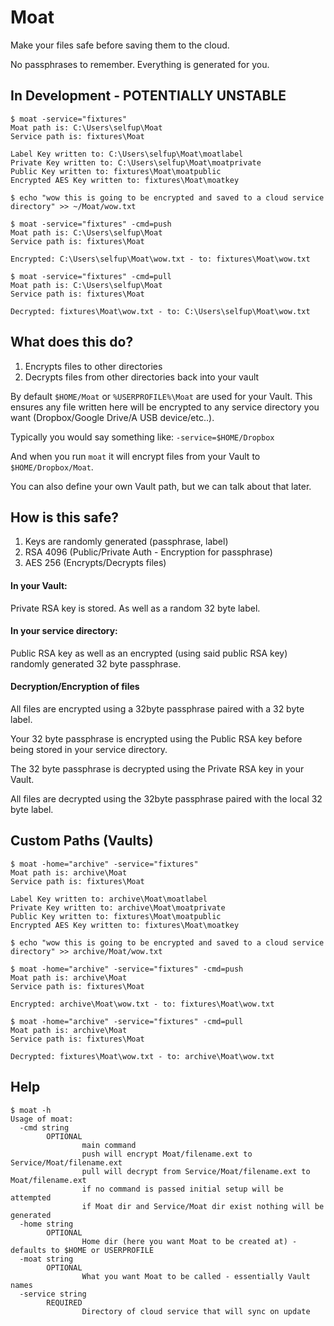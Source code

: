 # Moat

Make your files safe before saving them to the cloud.

No passphrases to remember. Everything is generated for you.

## In Development - POTENTIALLY UNSTABLE

```
$ moat -service="fixtures"
Moat path is: C:\Users\selfup\Moat
Service path is: fixtures\Moat

Label Key written to: C:\Users\selfup\Moat\moatlabel
Private Key written to: C:\Users\selfup\Moat\moatprivate
Public Key written to: fixtures\Moat\moatpublic
Encrypted AES Key written to: fixtures\Moat\moatkey

$ echo "wow this is going to be encrypted and saved to a cloud service directory" >> ~/Moat/wow.txt

$ moat -service="fixtures" -cmd=push
Moat path is: C:\Users\selfup\Moat
Service path is: fixtures\Moat

Encrypted: C:\Users\selfup\Moat\wow.txt - to: fixtures\Moat\wow.txt

$ moat -service="fixtures" -cmd=pull
Moat path is: C:\Users\selfup\Moat
Service path is: fixtures\Moat

Decrypted: fixtures\Moat\wow.txt - to: C:\Users\selfup\Moat\wow.txt
```

## What does this do?

1. Encrypts files to other directories
1. Decrypts files from other directories back into your vault

By default `$HOME/Moat` or `%USERPROFILE%\Moat` are used for your Vault. This ensures any file written here will be encrypted to any service directory you want (Dropbox/Google Drive/A USB device/etc..).

Typically you would say something like: `-service=$HOME/Dropbox`

And when you run `moat` it will encrypt files from your Vault to `$HOME/Dropbox/Moat`.

You can also define your own Vault path, but we can talk about that later.

## How is this safe?

1. Keys are randomly generated (passphrase, label)
1. RSA 4096 (Public/Private Auth - Encryption for passphrase)
1. AES 256 (Encrypts/Decrypts files)

#### In your Vault:

Private RSA key is stored. As well as a random 32 byte label.

#### In your service directory:

Public RSA key as well as an encrypted (using said public RSA key) randomly generated 32 byte passphrase.

#### Decryption/Encryption of files

All files are encrypted using a 32byte passphrase paired with a 32 byte label.

Your 32 byte passphrase is encrypted using the Public RSA key before being stored in your service directory.

The 32 byte passphrase is decrypted using the Private RSA key in your Vault.

All files are decrypted using the 32byte passphrase paired with the local 32 byte label.

## Custom Paths (Vaults)

```
$ moat -home="archive" -service="fixtures"
Moat path is: archive\Moat
Service path is: fixtures\Moat

Label Key written to: archive\Moat\moatlabel
Private Key written to: archive\Moat\moatprivate
Public Key written to: fixtures\Moat\moatpublic
Encrypted AES Key written to: fixtures\Moat\moatkey

$ echo "wow this is going to be encrypted and saved to a cloud service directory" >> archive/Moat/wow.txt

$ moat -home="archive" -service="fixtures" -cmd=push
Moat path is: archive\Moat
Service path is: fixtures\Moat

Encrypted: archive\Moat\wow.txt - to: fixtures\Moat\wow.txt

$ moat -home="archive" -service="fixtures" -cmd=pull
Moat path is: archive\Moat
Service path is: fixtures\Moat

Decrypted: fixtures\Moat\wow.txt - to: archive\Moat\wow.txt
```

## Help

```
$ moat -h
Usage of moat:
  -cmd string
        OPTIONAL
                main command
                push will encrypt Moat/filename.ext to Service/Moat/filename.ext
                pull will decrypt from Service/Moat/filename.ext to Moat/filename.ext
                if no command is passed initial setup will be attempted
                if Moat dir and Service/Moat dir exist nothing will be generated
  -home string
        OPTIONAL
                Home dir (here you want Moat to be created at) - defaults to $HOME or USERPROFILE
  -moat string
        OPTIONAL
                What you want Moat to be called - essentially Vault names
  -service string
        REQUIRED
                Directory of cloud service that will sync on update
```
